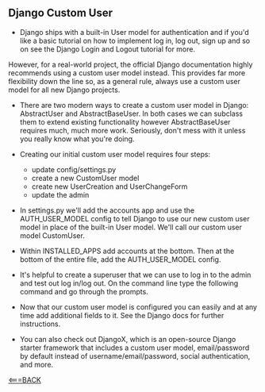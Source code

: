 ## Django Custom User

- Django ships with a built-in User model for authentication and if you'd like a basic tutorial on how to implement log in, log out, sign up and so on see the Django Login and Logout tutorial for more.

However, for a real-world project, the official Django documentation highly recommends using a custom user model instead. This provides far more flexibility down the line so, as a general rule, always use a custom user model for all new Django projects.

- There are two modern ways to create a custom user model in Django: AbstractUser and AbstractBaseUser. In both cases we can subclass them to extend existing functionality however AbstractBaseUser requires much, much more work. Seriously, don't mess with it unless you really know what you're doing. 

- Creating our initial custom user model requires four steps:

    - update config/settings.py
    - create a new CustomUser model
    - create new UserCreation and UserChangeForm
    - update the admin

- In settings.py we'll add the accounts app and use the AUTH_USER_MODEL config to tell Django to use our new custom user model in place of the built-in User model. We'll call our custom user model CustomUser.

- Within INSTALLED_APPS add accounts at the bottom. Then at the bottom of the entire file, add the AUTH_USER_MODEL config.

- It's helpful to create a superuser that we can use to log in to the admin and test out log in/log out. On the command line type the following command and go through the prompts.

- Now that our custom user model is configured you can easily and at any time add additional fields to it. See the Django docs for further instructions.

- You can also check out DjangoX, which is an open-source Django starter framework that includes a custom user model, email/password by default instead of username/email/password, social authentication, and more.






[<===BACK](../README.md)
